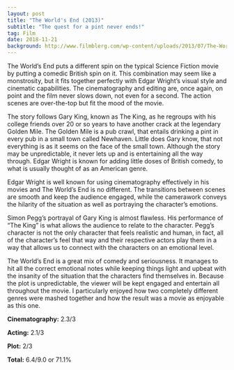 ```yaml
---
layout: post
title: "The World's End (2013)"
subtitle: "The quest for a pint never ends!"
tag: Film
date: 2018-11-21
background: http://www.filmblerg.com/wp-content/uploads/2013/07/The-Worlds-End.jpg
---
```

The World’s End puts a different spin on the typical Science Fiction movie by putting a comedic British spin on it. This combination may seem like a monstrosity, but it fits together perfectly with Edgar Wright’s visual style and cinematic capabilities. The cinematography and editing are, once again, on point and the film never slows down, not even for a second. The action scenes are over-the-top but fit the mood of the movie.

The story follows Gary King, known as The King, as he regroups with his college friends over 20 or so years to have another crack at the legendary Golden Mile. The Golden Mile is a pub crawl, that entails drinking a pint in every pub in a small town called Newhaven. Little does Gary know, that not everything is as it seems on the face of the small town. Although the story may be unpredictable, it never lets up and is entertaining all the way through. Edgar Wright is known for adding little doses of British comedy, to what is usually thought of as an American genre.

Edgar Wright is well known for using cinematography effectively in his movies and The World’s End is no different. The transitions between scenes are smooth and keep the audience engaged, while the camerawork conveys the hilarity of the situation as well as portraying the character’s emotions.

Simon Pegg’s portrayal of Gary King is almost flawless. His performance of “The King”  is what allows the audience to relate to the character. Pegg’s character is not the only character that feels realistic and human, in fact, all of the character’s feel that way and their respective actors play them in a way that allows us to connect with the characters on an emotional level. 

The World’s End is a great mix of comedy and seriousness. It manages to hit all the correct emotional notes while keeping things light and upbeat with the insanity of the situation that the characters find themselves in. Because the plot is unpredictable, the viewer will be kept engaged and entertain all throughout the movie. I particularly enjoyed how two completely different genres were mashed together and how the result was a movie as enjoyable as this one.

**Cinematography:** 2.3/3

**Acting:** 2.1/3

**Plot:** 2/3

**Total:** 6.4/9.0 or 71.1%